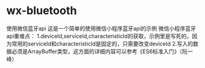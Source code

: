 # wx-bluetooth
使用微信蓝牙api
这是一个简单的使用微信小程序蓝牙api的示例
微信小程序蓝牙api重难点：
1.deviceId,serviceId,characteristicId的获取，示例里是写死的，因为常用的serviceId和characteristicId是固定的，只需要改变deviceId
2.写入的数据必须是ArrayBuffer类型，这方面的详细内容可以参考《ES6标准入门》（阮一峰）
